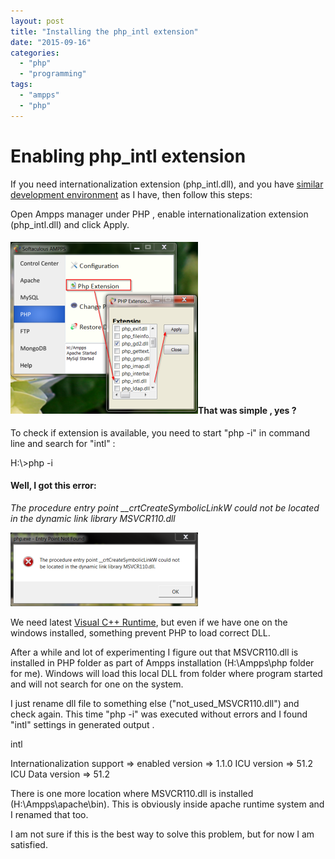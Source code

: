 ```yaml
---
layout: post
title: "Installing the php_intl extension"
date: "2015-09-16"
categories: 
  - "php"
  - "programming"
tags: 
  - "ampps"
  - "php"
---
```


# Enabling php\_intl extension

If you need internationalization extension (php\_intl.dll), and you have [similar development environment](http://bisaga.com/blog/programming/php-development-environment-on-windows/) as I have, then follow this steps:

Open Ampps manager under PHP , enable internationalization extension (php\_intl.dll) and click Apply.

#### [![2015-09-16 22_41_09-Program Manager](images/2015-09-16-22_41_09-Program-Manager-300x275.png)](http://bisaga.com/blog/wp-content/uploads/2015/09/2015-09-16-22_41_09-Program-Manager.png)That was simple , yes ?

To check if extension is available, you need to start "php -i" in command line and search for "intl" :

H:\\>php -i

#### Well, I got this error:

_The procedure entry point \_\_crtCreateSymbolicLinkW could not be located in the dynamic link library MSVCR110.dll_

[![The procedure entry point __crtCreateSymbolicLinkW could not be located in the dynamic link library MSVCR110.dll](images/2015-09-16-22_52_00-php.exe-Entry-Point-Not-Found-300x118.png)](http://bisaga.com/blog/wp-content/uploads/2015/09/2015-09-16-22_52_00-php.exe-Entry-Point-Not-Found.png)

We need latest [Visual C++ Runtime](http://www.microsoft.com/en-us/download/details.aspx?id=30679), but even if we have one on the windows installed, something prevent PHP to load correct DLL.

After a while and lot of experimenting I figure out that MSVCR110.dll is installed in PHP folder as part of Ampps installation (H:\\Ampps\\php folder for me). Windows will load this local DLL from folder where program started and will not search for one on the system.

I just rename dll file to something else ("not\_used\_MSVCR110.dll") and check again. This time "php -i" was executed without errors and I found "intl" settings in generated output .

intl

Internationalization support => enabled
version => 1.1.0
ICU version => 51.2
ICU Data version => 51.2

There is one more location where MSVCR110.dll is installed (H:\\Ampps\\apache\\bin). This is obviously inside apache runtime system and I renamed that too.

I am not sure if this is the best way to solve this problem, but for now I am satisfied.
